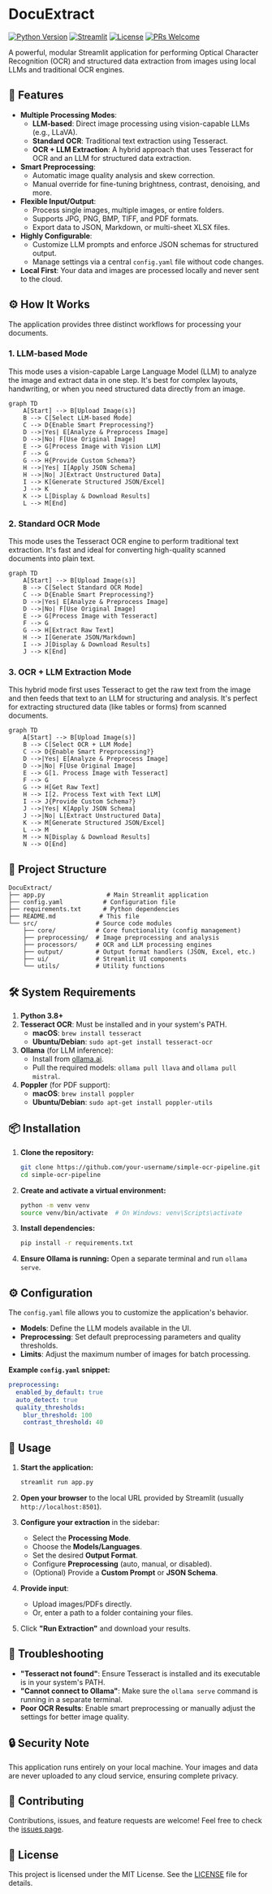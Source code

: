 # DocuExtract

[![Python Version](https://img.shields.io/badge/Python-3.8+-blue.svg)](https://www.python.org/downloads/)
[![Streamlit](https://img.shields.io/badge/Streamlit-1.0+-red.svg)](https://streamlit.io)
[![License](https://img.shields.io/badge/License-MIT-green.svg)](https://opensource.org/licenses/MIT)
[![PRs Welcome](https://img.shields.io/badge/PRs-welcome-brightgreen.svg)](CONTRIBUTING.md)

A powerful, modular Streamlit application for performing Optical Character Recognition (OCR) and structured data extraction from images using local LLMs and traditional OCR engines.

## 🚀 Features

- **Multiple Processing Modes**:
  - **LLM-based**: Direct image processing using vision-capable LLMs (e.g., LLaVA).
  - **Standard OCR**: Traditional text extraction using Tesseract.
  - **OCR + LLM Extraction**: A hybrid approach that uses Tesseract for OCR and an LLM for structured data extraction.
- **Smart Preprocessing**:
  - Automatic image quality analysis and skew correction.
  - Manual override for fine-tuning brightness, contrast, denoising, and more.
- **Flexible Input/Output**:
  - Process single images, multiple images, or entire folders.
  - Supports JPG, PNG, BMP, TIFF, and PDF formats.
  - Export data to JSON, Markdown, or multi-sheet XLSX files.
- **Highly Configurable**:
  - Customize LLM prompts and enforce JSON schemas for structured output.
  - Manage settings via a central `config.yaml` file without code changes.
- **Local First**: Your data and images are processed locally and never sent to the cloud.

## ⚙️ How It Works

The application provides three distinct workflows for processing your documents.

### 1. LLM-based Mode

This mode uses a vision-capable Large Language Model (LLM) to analyze the image and extract data in one step. It's best for complex layouts, handwriting, or when you need structured data directly from an image.

```mermaid
graph TD
    A[Start] --> B[Upload Image(s)]
    B --> C[Select LLM-based Mode]
    C --> D{Enable Smart Preprocessing?}
    D -->|Yes| E[Analyze & Preprocess Image]
    D -->|No| F[Use Original Image]
    E --> G[Process Image with Vision LLM]
    F --> G
    G --> H{Provide Custom Schema?}
    H -->|Yes| I[Apply JSON Schema]
    H -->|No| J[Extract Unstructured Data]
    I --> K[Generate Structured JSON/Excel]
    J --> K
    K --> L[Display & Download Results]
    L --> M[End]
```

### 2. Standard OCR Mode

This mode uses the Tesseract OCR engine to perform traditional text extraction. It's fast and ideal for converting high-quality scanned documents into plain text.

```mermaid
graph TD
    A[Start] --> B[Upload Image(s)]
    B --> C[Select Standard OCR Mode]
    C --> D{Enable Smart Preprocessing?}
    D -->|Yes| E[Analyze & Preprocess Image]
    D -->|No| F[Use Original Image]
    E --> G[Process Image with Tesseract]
    F --> G
    G --> H[Extract Raw Text]
    H --> I[Generate JSON/Markdown]
    I --> J[Display & Download Results]
    J --> K[End]
```

### 3. OCR + LLM Extraction Mode

This hybrid mode first uses Tesseract to get the raw text from the image and then feeds that text to an LLM for structuring and analysis. It's perfect for extracting structured data (like tables or forms) from scanned documents.

```mermaid
graph TD
    A[Start] --> B[Upload Image(s)]
    B --> C[Select OCR + LLM Mode]
    C --> D{Enable Smart Preprocessing?}
    D -->|Yes| E[Analyze & Preprocess Image]
    D -->|No| F[Use Original Image]
    E --> G[1. Process Image with Tesseract]
    F --> G
    G --> H[Get Raw Text]
    H --> I[2. Process Text with Text LLM]
    I --> J{Provide Custom Schema?}
    J -->|Yes| K[Apply JSON Schema]
    J -->|No| L[Extract Unstructured Data]
    K --> M[Generate Structured JSON/Excel]
    L --> M
    M --> N[Display & Download Results]
    N --> O[End]
```

## 📁 Project Structure

```
DocuExtract/
├── app.py                 # Main Streamlit application
├── config.yaml           # Configuration file
├── requirements.txt      # Python dependencies
├── README.md            # This file
└── src/                # Source code modules
    ├── core/           # Core functionality (config management)
    ├── preprocessing/  # Image preprocessing and analysis
    ├── processors/     # OCR and LLM processing engines
    ├── output/         # Output format handlers (JSON, Excel, etc.)
    ├── ui/             # Streamlit UI components
    └── utils/          # Utility functions
```

## 🛠️ System Requirements

1.  **Python 3.8+**
2.  **Tesseract OCR**: Must be installed and in your system's PATH.
    -   **macOS**: `brew install tesseract`
    -   **Ubuntu/Debian**: `sudo apt-get install tesseract-ocr`
3.  **Ollama** (for LLM inference):
    -   Install from [ollama.ai](https://ollama.ai/install.sh).
    -   Pull the required models: `ollama pull llava` and `ollama pull mistral`.
4.  **Poppler** (for PDF support):
    -   **macOS**: `brew install poppler`
    -   **Ubuntu/Debian**: `sudo apt-get install poppler-utils`

## 📦 Installation

1.  **Clone the repository:**
    ```bash
    git clone https://github.com/your-username/simple-ocr-pipeline.git
    cd simple-ocr-pipeline
    ```

2.  **Create and activate a virtual environment:**
    ```bash
    python -m venv venv
    source venv/bin/activate  # On Windows: venv\Scripts\activate
    ```

3.  **Install dependencies:**
    ```bash
    pip install -r requirements.txt
    ```

4.  **Ensure Ollama is running:**
    Open a separate terminal and run `ollama serve`.

## ⚙️ Configuration

The `config.yaml` file allows you to customize the application's behavior.

-   **Models**: Define the LLM models available in the UI.
-   **Preprocessing**: Set default preprocessing parameters and quality thresholds.
-   **Limits**: Adjust the maximum number of images for batch processing.

**Example `config.yaml` snippet:**
```yaml
preprocessing:
  enabled_by_default: true
  auto_detect: true
  quality_thresholds:
    blur_threshold: 100
    contrast_threshold: 40
```

## 🚀 Usage

1.  **Start the application:**
    ```bash
    streamlit run app.py
    ```

2.  **Open your browser** to the local URL provided by Streamlit (usually `http://localhost:8501`).

3.  **Configure your extraction** in the sidebar:
    -   Select the **Processing Mode**.
    -   Choose the **Models/Languages**.
    -   Set the desired **Output Format**.
    -   Configure **Preprocessing** (auto, manual, or disabled).
    -   (Optional) Provide a **Custom Prompt** or **JSON Schema**.

4.  **Provide input**:
    -   Upload images/PDFs directly.
    -   Or, enter a path to a folder containing your files.

5.  Click **"Run Extraction"** and download your results.

## 🐛 Troubleshooting

-   **"Tesseract not found"**: Ensure Tesseract is installed and its executable is in your system's PATH.
-   **"Cannot connect to Ollama"**: Make sure the `ollama serve` command is running in a separate terminal.
-   **Poor OCR Results**: Enable smart preprocessing or manually adjust the settings for better image quality.

## 🔒 Security Note

This application runs entirely on your local machine. Your images and data are never uploaded to any cloud service, ensuring complete privacy.

## 🤝 Contributing

Contributions, issues, and feature requests are welcome! Feel free to check the [issues page](https://github.com/your-username/simple-ocr-pipeline/issues).

## 📄 License

This project is licensed under the MIT License. See the [LICENSE](LICENSE) file for details.
